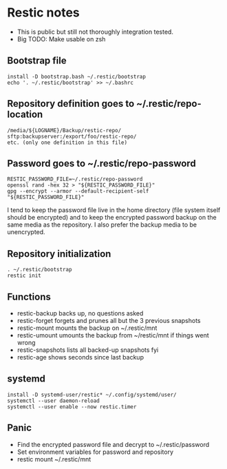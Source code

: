 # Restic notes

* This is public but still not thoroughly integration tested.
* Big TODO: Make usable on zsh

## Bootstrap file

```
install -D bootstrap.bash ~/.restic/bootstrap
echo '. ~/.restic/bootstrap' >> ~/.bashrc
```

## Repository definition goes to ~/.restic/repo-location

```
/media/${LOGNAME}/Backup/restic-repo/
sftp:backupserver:/export/foo/restic-repo/
etc. (only one definition in this file)
```

## Password goes to ~/.restic/repo-password

```
RESTIC_PASSWORD_FILE=~/.restic/repo-password
openssl rand -hex 32 > "${RESTIC_PASSWORD_FILE}"
gpg --encrypt --armor --default-recipient-self "${RESTIC_PASSWORD_FILE}"
```

I tend to keep the password file live in the home directory (file system itself
should be encrypted) and to keep the encrypted password backup on the same media
as the repository. I also prefer the backup media to be unencrypted.

## Repository initialization

```
. ~/.restic/bootstrap
restic init
```

## Functions

* restic-backup backs up, no questions asked
* restic-forget forgets and prunes all but the 3 previous snapshots
* restic-mount mounts the backup on ~/.restic/mnt
* restic-umount umounts the backup from ~/restic/mnt if things went wrong
* restic-snapshots lists all backed-up snapshots fyi
* restic-age shows seconds since last backup

## systemd

```
install -D systemd-user/restic* ~/.config/systemd/user/
systemctl --user daemon-reload
systemctl --user enable --now restic.timer
```

## Panic

* Find the encrypted password file and decrypt to ~/.restic/password
* Set environment variables for password and repository
* restic mount ~/.restic/mnt
